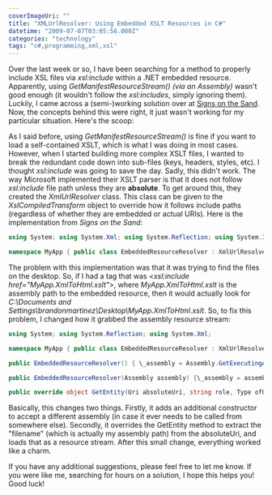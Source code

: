 ```yaml
---
coverImageUri: ""
title: "XMLUrlResolver: Using Embedded XSLT Resources in C#"
datetime: "2009-07-07T03:05:56.000Z"
categories: "technology"
tags: "c#,programming,xml,xsl"
---
```


Over the last week or so, I have been searching for a method to properly include XSL files via _xsl:include_ within a .NET embedded resource. Apparently, using _GetManifestResourceStream() (via an Assembly)_ wasn't good enough (it wouldn't follow the _xsl:includes_, simply ignoring them). Luckily, I came across a (semi-)working solution over at [Signs on the Sand](http://www.tkachenko.com/blog/archives/000653.html "Signs on the Sand: Loading XSLT stylesheets embedded into an assembly - the right way"). Now, the concepts behind this were right, it just wasn't working for my particular situation. Here's the scoop:

As I said before, using _GetManifestResourceStream()_ is fine if you want to load a self-contained XSLT, which is what I was doing in most cases. However, when I started building more complex XSLT files, I wanted to break the redundant code down into sub-files (keys, headers, styles, etc). I thought _xsl:include_ was going to save the day. Sadly, this didn't work. The way Microsoft implemented their XSLT parser is that it does not follow _xsl:include_ file path unless they are **absolute**. To get around this, they created the _XmlUrlResolver_ class. This class can be given to the _XslCompiledTransform_ object to override how it follows include paths (regardless of whether they are embedded or actual URIs). Here is the implementation from _Signs on the Sand_:

``` csharp
using System; using System.Xml; using System.Reflection; using System.IO;

namespace MyApp { public class EmbeddedResourceResolver : XmlUrlResolver { public override object GetEntity(Uri absoluteUri, string role, Type ofObjectToReturn) { Assembly assembly = Assembly.GetExecutingAssembly(); return assembly.GetManifestResourceStream(this.GetType(), Path.GetFileName(absoluteUri.AbsolutePath)); } } }
```

The problem with this implementation was that it was trying to find the files on the desktop. So, if I had a tag that was _&lt;xsl:include href="MyApp.XmlToHtml.xslt"&gt;_, where _MyApp.XmlToHtml.xslt_ is the assembly path to the embedded resource, then it would actually look for _C:\\Documents and Settings\\brandonmartinez\\Desktop\\MyApp.XmlToHtml.xslt_. So, to fix this problem, I changed how it grabbed the assembly resource stream:

``` csharp
using System; using System.Reflection; using System.Xml;

namespace MyApp { public class EmbeddedResourceResolver : XmlUrlResolver { private Assembly \_assembly;

public EmbeddedResourceResolver() { \_assembly = Assembly.GetExecutingAssembly(); }

public EmbeddedResourceResolver(Assembly assembly) {\_assembly = assembly;}

public override object GetEntity(Uri absoluteUri, string role, Type ofObjectToReturn) { return \_assembly.GetManifestResourceStream(absoluteUri.Segments\[absoluteUri.Segments.Length - 1\]); } } }
```

Basically, this changes two things. Firstly, it adds an additional constructor to accept a different assembly (in case it ever needs to be called from somewhere else). Secondly, it overrides the GetEntity method to extract the "filename" (which is actually my assembly path) from the absoluteUri, and loads that as a resource stream. After this small change, everything worked like a charm.

If you have any additional suggestions, please feel free to let me know. If you were like me, searching for hours on a solution, I hope this helps you! Good luck!
